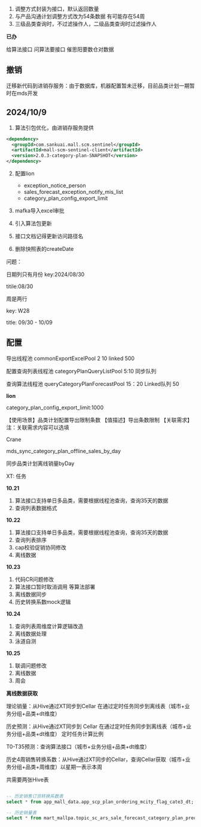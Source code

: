 1. 调整方式封装为接口，默认返回数量
2. 与产品沟通计划调整方式改为54条数据 有可能存在54周
3. 三级品类查询时，不过滤操作人，二级品类查询时过滤操作人






**已办**


给算法接口
问算法要接口
催思阳要数仓对数据


## 撤销
迁移新代码到进销存服务：由于数据库，机器配置暂未迁移，目前品类计划一期暂时在mds开发


## 2024/10/9

1. 算法引包优化，由进销存服务提供
```xml
<dependency>
  <groupId>com.sankuai.mall.scm.sentinel</groupId>
  <artifactId>mall-scm-sentinel-client</artifactId>
  <version>2.0.3-category-plan-SNAPSHOT</version>
</dependency>
```

2. 配置lion
	- exception_notice_person
	- sales_forecast_exception_notify_mis_list
	- category_plan_config_export_limit

3. mafka导入excel审批
4. 引入算法包更新
5. 接口文档记得更新访问路径名
6. 删除快照表的createDate




问题：

日期列只有月份
key:2024/08/30

titile:08/30

周是两行

key: W28

title: 09/30 - 10/09






## 配置

导出线程池 commonExportExcelPool 2 10 linked 500

配置查询列表线程池 categoryPlanQueryListPool 5:10 同步队列

查询算法线程池 queryCategoryPlanForecastPool    15：20  Linked队列 50


**lion**

category_plan_config_export_limit:1000


【使用场景】品类计划配置导出限制条数
【值描述】导出条数限制
【关联需求】
 注：关联需求内容可以选填


Crane

mds_sync_category_plan_offline_sales_by_day

同步品类计划离线销量byDay


XT: 任务


**10.21**

1. 算法接口支持单日多品类，需要根据线程池查询，查询35天的数据
2. 查询列表数据格式

**10.22**

1. 算法接口支持单日多品类，需要根据线程池查询，查询35天的数据
2. 查询列表排序
3. cap校验促销协同修改
4. 离线数据

**10.23**

1. 代码CR问题修改
2. 算法接口暂时取消调用 等算法部署
3. 离线数据同步
4. 历史转换系数mock逻辑

**10.24**

1. 查询列表周维度计算逻辑改造
2. 离线数据处理
3. 泳道自测

**10.25**

1. 联调问题修改
2. 离线数据
3. 周会



**离线数据获取**

理论销量：从Hive通过XT同步到Cellar 在通过定时任务同步到离线表（城市+业务分组+品类+dt维度）

历史预测：从Hive通过XT同步到 Cellar 在通过定时任务同步到离线表（城市+业务分组+品类+dt维度） 定时任务计算比例

T0-T35预测：查询算法接口（城市+业务分组+品类+dt维度）



历史4周销售转换系数：从Hive通过XT同步的Cellar，查询Cellar获取（城市+业务分组+品类+周维度）以星期一表示本周

共需要两张Hive表

```sql

-- 历史销售订货转换系数表
select * from app_mall_data.app_scp_plan_ordering_mcity_flag_cate3_dt;

-- 历史销量表
select * from mart_mallpa.topic_sc_ars_sale_forecast_category_plan_prediction_info_output;

```


